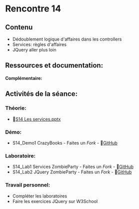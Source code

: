 # Rencontre 14

## Contenu
- Dédoublement logique d'affaires dans les controllers 
- Services: règles d'affaires
- JQuery aller plus loin

## Ressources et documentation: 


#### Complémentaire:


## Activités de la séance: 
### Théorie:  
- 🔗[S14 Les services.pptx](BRISE)

### Démo:
- S14_Demo1 CrazyBooks - Faites un *Fork* - 🔗[GitHub](BRISE)

### Laboratoire:  
- S14_Lab1 Services ZombieParty - Faites un *Fork* - 🔗[GitHub](BRISE)
- S14_Lab2 JQuery ZombieParty - Faites un *Fork* - 🔗[GitHub](BRISE)
 
### Travail personnel:
- Compléter les laboratoires
- Faire les exercices JQuery sur W3School